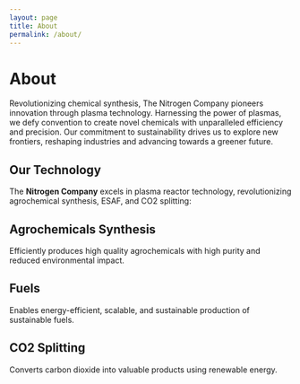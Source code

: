 ```yaml
---
layout: page
title: About
permalink: /about/
---
```


# About

Revolutionizing chemical synthesis, The Nitrogen Company pioneers innovation through plasma technology. Harnessing the power of plasmas, we defy convention to create novel chemicals with unparalleled efficiency and precision. Our commitment to sustainability drives us to explore new frontiers, reshaping industries and advancing towards a greener future.

## Our Technology

The **Nitrogen Company** excels in plasma reactor technology, revolutionizing agrochemical synthesis, ESAF, and CO2 splitting:

## Agrochemicals Synthesis

Efficiently produces high quality agrochemicals with high purity and reduced environmental impact.

## Fuels

Enables energy-efficient, scalable, and sustainable production of sustainable fuels. 

## CO2 Splitting

Converts carbon dioxide into valuable products using renewable energy. 
